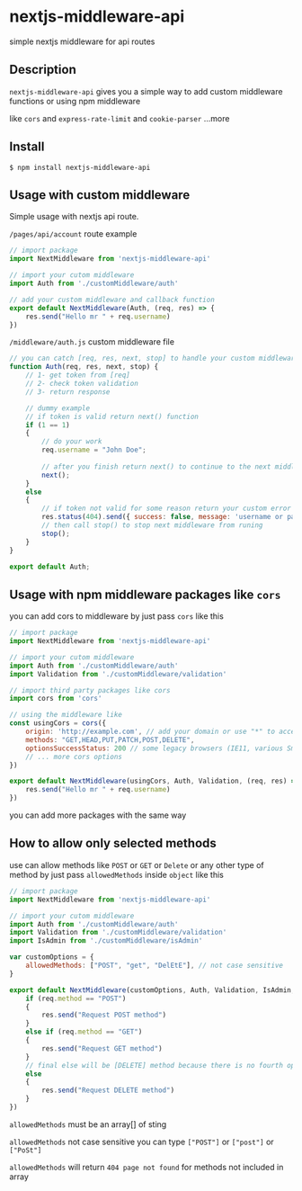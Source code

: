 nextjs-middleware-api
======

simple nextjs middleware for api routes

## Description

`nextjs-middleware-api` gives you a simple way to add custom middleware functions or using npm middleware 

like `cors` and `express-rate-limit` and `cookie-parser` ...more

## Install

```console
$ npm install nextjs-middleware-api
```

## Usage with custom middleware

Simple usage with nextjs api route.

`/pages/api/account` route example

```javascript
// import package
import NextMiddleware from 'nextjs-middleware-api'

// import your cutom middleware
import Auth from './customMiddleware/auth'

// add your custom middleware and callback function
export default NextMiddleware(Auth, (req, res) => {
    res.send("Hello mr " + req.username)
})
```

`/middleware/auth.js` custom middleware file

```javascript
// you can catch [req, res, next, stop] to handle your custom middleware function
function Auth(req, res, next, stop) {
    // 1- get token from [req]
    // 2- check token validation
    // 3- return response

    // dummy example
    // if token is valid return next() function
    if (1 == 1) 
    {
        // do your work
        req.username = "John Doe";
        
        // after you finish return next() to continue to the next middleware fi exist or your final callback function
        next();
    }
    else
    {
        // if token not valid for some reason return your custom error message with custom status code
        res.status(404).send({ success: false, message: 'username or password is wrong' });
        // then call stop() to stop next middleware from runing
        stop();
    }
}

export default Auth;
```

## Usage with npm middleware packages like `cors`

you can add cors to middleware by just pass `cors` like this

```javascript
// import package
import NextMiddleware from 'nextjs-middleware-api'

// import your cutom middleware
import Auth from './customMiddleware/auth'
import Validation from './customMiddleware/validation'

// import third party packages like cors
import cors from 'cors'

// using the middleware like
const usingCors = cors({
    origin: 'http://example.com', // add your domain or use "*" to accept all origins
    methods: "GET,HEAD,PUT,PATCH,POST,DELETE",
    optionsSuccessStatus: 200 // some legacy browsers (IE11, various SmartTVs) choke on 204
    // ... more cors options
})

export default NextMiddleware(usingCors, Auth, Validation, (req, res) => {
    res.send("Hello mr " + req.username)
})
```
you can add more packages with the same way


## How to allow only selected methods

use can allow methods like `POST` or `GET` or `Delete` or any other type of method by just pass `allowedMethods` inside `object` like this

```javascript
// import package
import NextMiddleware from 'nextjs-middleware-api'

// import your cutom middleware
import Auth from './customMiddleware/auth'
import Validation from './customMiddleware/validation'
import IsAdmin from './customMiddleware/isAdmin'

var customOptions = {
    allowedMethods: ["POST", "get", "DelEtE"], // not case sensitive
}

export default NextMiddleware(customOptions, Auth, Validation, IsAdmin,  (req, res) => {
    if (req.method == "POST") 
    {
        res.send("Request POST method")
    }
    else if (req.method == "GET") 
    {
        res.send("Request GET method")
    }
    // final else will be [DELETE] method because there is no fourth option in [allowedMethods] array
    else 
    {
        res.send("Request DELETE method")
    }
})
```

`allowedMethods` must be an array[] of sting

`allowedMethods` not case sensitive you can type `["POST"]` or `["post"]` or `["PoSt"]`

`allowedMethods` will return `404 page not found` for methods not included in array
